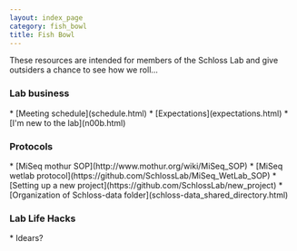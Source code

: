 ```yaml
---
layout: index_page
category: fish_bowl
title: Fish Bowl
---
```


These resources are intended for members of the Schloss Lab and give outsiders a chance to see how we roll...

<h3>Lab business</h3>
* [Meeting schedule](schedule.html)
* [Expectations](expectations.html)
* [I'm new to the lab](n00b.html)

<h3>Protocols</h3>
* [MiSeq mothur SOP](http://www.mothur.org/wiki/MiSeq_SOP)
* [MiSeq wetlab protocol](https://github.com/SchlossLab/MiSeq_WetLab_SOP)
* [Setting up a new project](https://github.com/SchlossLab/new_project)
* [Organization of Schloss-data folder](schloss-data_shared_directory.html)

<h3>Lab Life Hacks</h3>
* Idears?
